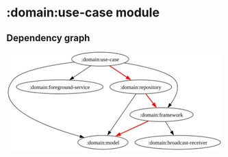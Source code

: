 # :domain:use-case module
## Dependency graph
![Dependency graph](../../docs/images/graphs/dep_graph_domain_use_case.svg)
